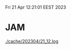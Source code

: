 Fri 21 Apr 12:21:01 EEST 2023
# JAM
<a href='./cache/202304/21_12.log'>./cache/202304/21_12.log</a>
